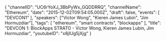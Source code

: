 {
    "channelID": "UC6rYoXJ_3BbPyWx_GQDDRRQ",
    "channelName": "Ethereum",
    "date": "2015-12-02T09:54:05.000Z",
    "draft": false,
    "events": [
        "DEVCON1"
    ],
    "speakers": ["Victor Wong", "Kieren James Lubin", "Jim Hormuzdiar"],
    "tags": [
        "ethereum",
        "smart contracts",
        "blockapps"
    ],
    "title": "DEVCON 1: BlockApps STRATO - Victor Wong, Kieren James Lubin, Jim Hormuzdiar",
    "youtubeID": "x8jIUg5jXjg"
}
